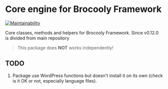 # Core engine for Brocooly Framework

[![Maintainability](https://api.codeclimate.com/v1/badges/4fe9d3b7abd06107f364/maintainability)](https://codeclimate.com/github/czernika/brocooly-core/maintainability)

Core classes, methods and helpers for Brocooly Framework. Since v0.12.0 is divided from main repository

> This package does **NOT** works independently!

## TODO

1. Package use WordPress functions but doesn't install it on its own (check is it OK or not, especially language files).
